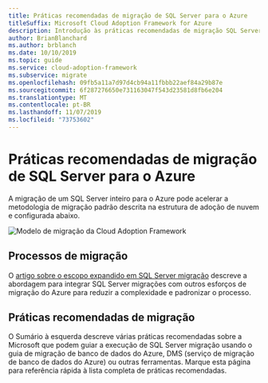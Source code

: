 ```yaml
---
title: Práticas recomendadas de migração de SQL Server para o Azure
titleSuffix: Microsoft Cloud Adoption Framework for Azure
description: Introdução às práticas recomendadas de migração SQL Server para o Azure
author: BrianBlanchard
ms.author: brblanch
ms.date: 10/10/2019
ms.topic: guide
ms.service: cloud-adoption-framework
ms.subservice: migrate
ms.openlocfilehash: 09fb5a11a7d97d4cb94a11fbbb22aef84a29b87e
ms.sourcegitcommit: 6f287276650e731163047f543d23581d8fb6e204
ms.translationtype: MT
ms.contentlocale: pt-BR
ms.lasthandoff: 11/07/2019
ms.locfileid: "73753602"
---
```

# <a name="sql-server-migration-best-practices-for-azure"></a>Práticas recomendadas de migração de SQL Server para o Azure

A migração de um SQL Server inteiro para o Azure pode acelerar a metodologia de migração padrão descrita na estrutura de adoção de nuvem e configurada abaixo.

![Modelo de migração da Cloud Adoption Framework](../../_images/operational-transformation-migrate.png)

## <a name="migration-processes"></a>Processos de migração

O [artigo sobre o escopo expandido em SQL Server migração](../expanded-scope/sql-migration.md) descreve a abordagem para integrar SQL Server migrações com outros esforços de migração do Azure para reduzir a complexidade e padronizar o processo.

## <a name="migration-best-practices"></a>Práticas recomendadas de migração

O Sumário à esquerda descreve várias práticas recomendadas sobre a Microsoft que podem guiar a execução de SQL Server migração usando o guia de migração de banco de dados do Azure, DMS (serviço de migração de banco de dados do Azure) ou outras ferramentas. Marque esta página para referência rápida à lista completa de práticas recomendadas.

